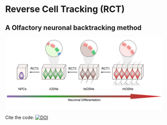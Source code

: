 # Reverse Cell Tracking (RCT)

## A Olfactory neuronal backtracking method

<img src="Main_pipeline/Images/GraphicalAbstract.png">


Cite the code: [![DOI](https://zenodo.org/badge/340450648.svg)](https://zenodo.org/badge/latestdoi/340450648)
